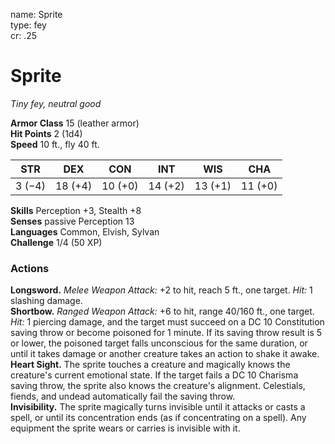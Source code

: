 name: Sprite    
type: fey    
cr: .25

# Sprite 
_Tiny fey, neutral good_

**Armor Class** 15 (leather armor)    
**Hit Points** 2 (1d4)    
**Speed** 10 ft., fly 40 ft.

| STR     | DEX     | CON     | INT     | WIS     | CHA     |
|---------|---------|---------|---------|---------|---------|
| 3 (−4)  | 18 (+4) | 10 (+0) | 14 (+2) | 13 (+1) | 11 (+0) |

**Skills** Perception +3, Stealth +8    
**Senses** passive Perception 13    
**Languages** Common, Elvish, Sylvan    
**Challenge** 1/4 (50 XP)

### Actions 
**Longsword.** _Melee Weapon Attack:_ +2 to hit, reach 5 ft., one target. _Hit:_ 1 slashing damage.    
**Shortbow.** _Ranged Weapon Attack:_ +6 to hit, range 40/160 ft., one target. _Hit:_ 1 piercing damage, and the target must succeed on a DC 10 Constitution saving throw or become poisoned for 1 minute. If its saving throw result is 5 or lower, the poisoned target falls unconscious for the same duration, or until it takes damage or another creature takes an action to shake it awake.    
**Heart Sight.** The sprite touches a creature and magically knows the creature's current emotional state. If the target fails a DC 10 Charisma saving throw, the sprite also knows the creature's alignment. Celestials, fiends, and undead automatically fail the saving throw.    
**Invisibility.** The sprite magically turns invisible until it attacks or casts a spell, or until its concentration ends (as if concentrating on a spell). Any equipment the sprite wears or carries is invisible with it.    